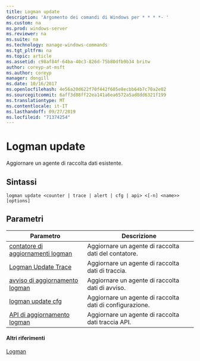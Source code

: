 ```yaml
---
title: Logman update
description: 'Argomento dei comandi di Windows per * * * *- '
ms.custom: na
ms.prod: windows-server
ms.reviewer: na
ms.suite: na
ms.technology: manage-windows-commands
ms.tgt_pltfrm: na
ms.topic: article
ms.assetid: c98af84f-64ba-40c3-826d-75b80dfb9b34 britw
author: coreyp-at-msft
ms.author: coreyp
manager: dongill
ms.date: 10/16/2017
ms.openlocfilehash: 4e56a20d622f70f442f605e8ecbb64b7c70a2e02
ms.sourcegitcommit: 6aff3d88ff22ea141a6ea6572a5ad8dd6321f199
ms.translationtype: MT
ms.contentlocale: it-IT
ms.lasthandoff: 09/27/2019
ms.locfileid: "71374254"
---
```

# <a name="logman-update"></a>Logman update



Aggiornare un agente di raccolta dati esistente.

## <a name="syntax"></a>Sintassi

```
logman update <counter | trace | alert | cfg | api> <[-n] <name>> [options]
```

## <a name="parameters"></a>Parametri

|Parametro|Descrizione|
|---------|-----------|
|[contatore di aggiornamenti logman](logman-update-counter.md)|Aggiornare un agente di raccolta dati del contatore.|
|[Logman Update Trace](logman-update-trace.md)|Aggiornare un agente di raccolta dati di traccia.|
|[avviso di aggiornamento logman](logman-update-alert.md)|Aggiornare un agente di raccolta dati di avviso.|
|[logman update cfg](logman-update-cfg.md)|Aggiornare un agente di raccolta dati di configurazione.|
|[API di aggiornamento logman](logman-update-api.md)|Aggiornare un agente di raccolta dati traccia API.|

#### <a name="additional-references"></a>Altri riferimenti

[Logman](logman.md)